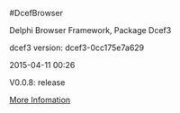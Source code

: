 #DcefBrowser

Delphi Browser Framework, Package Dcef3
  
dcef3 version: dcef3-0cc175e7a629


2015-04-11 00:26
  
V0.0.8: release

[More Infomation](http://www.bccsafe.com/dcefbrowser/2015/04/08/DcefBrowser%20dcef3的再次封装de6aca1e5b081e8a385/)



